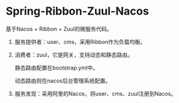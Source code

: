 # Spring-Ribbon-Zuul-Nacos


基于Nacos + Ribbon + Zuul的微服务代码。

1) 服务提供者：user、cms，采用Ribbon作为负载均衡。

2) 消费者：zuul，它是网关，支持动态和静态路由。

   静态路由配置在bootstrap.yml中。
   
   动态路由则在nacos后台管理系统配置。

3) 服务发现：采用阿里的Nacos，将user、cms、zuul注册到Nacos。
